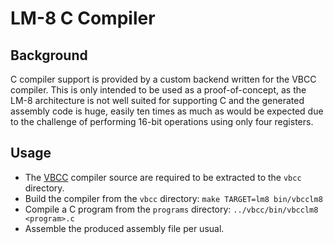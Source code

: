 # LM-8 C Compiler

## Background
C compiler support is provided by a custom backend written for the VBCC compiler. This is only intended
to be used as a proof-of-concept, as the LM-8 architecture is not well suited for supporting C and the
generated assembly code is huge, easily ten times as much as would be expected due to the challenge of
performing 16-bit operations using only four registers. 

## Usage
- The [VBCC](http://www.compilers.de/vbcc.html) compiler source are required to be extracted to the `vbcc`
directory.
- Build the compiler from the `vbcc` directory: `make TARGET=lm8 bin/vbcclm8`
- Compile a C program from the `programs` directory: `../vbcc/bin/vbcclm8 <program>.c`
- Assemble the produced assembly file per usual.
